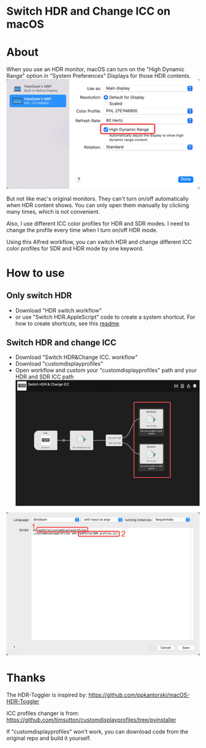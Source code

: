 # Switch HDR and Change ICC on macOS

# About
When you use an HDR monitor, macOS can turn on the "High Dynamic Range" option in "System Preferences" Displays for those HDR contents.
![](assets/16552135453368.jpg)

But not like mac's original monitors. They can't turn on/off automatically when HDR content shows. You can only open them manually by clicking many times, which is not convenient.

Also, I use different ICC color profiles for HDR and SDR modes. I need to change the profile every time when I turn on/off HDR mode.

Using this Alfred workflow, you can switch HDR and change different ICC color profiles for SDR and HDR mode by one keyword.

# How to use
## Only switch HDR
- Download "HDR switch.workflow"
- or use "Switch HDR.AppleScript" code to create a system shortcut. For how to create shortcuts, see this [readme](https://github.com/ppkantorski/macOS-HDR-Toggler#how-to-use-program).

## Switch HDR and change ICC
- Download "Switch HDR&Change ICC. workflow"
- Download "customdisplayprofiles"
- Open workflow and custom your "customdisplayprofiles" path and your HDR and SDR ICC path
![](assets/16552127311243.jpg)

![](assets/16552126647200.jpg)


# Thanks
The HDR-Toggler is inspired by:
https://github.com/ppkantorski/macOS-HDR-Toggler

ICC profiles changer is from:
https://github.com/timsutton/customdisplayprofiles/tree/pyinstaller

If "customdisplayprofiles" won't work, you can download code from the original repo and build it yourself.